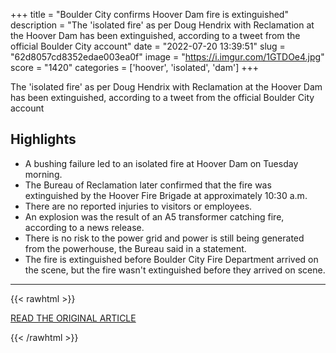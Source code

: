 +++
title = "Boulder City confirms Hoover Dam fire is extinguished"
description = "The 'isolated fire' as per Doug Hendrix with Reclamation at the Hoover Dam has been extinguished, according to a tweet from the official Boulder City account"
date = "2022-07-20 13:39:51"
slug = "62d8057cd8352edae003ea0f"
image = "https://i.imgur.com/1GTDOe4.jpg"
score = "1420"
categories = ['hoover', 'isolated', 'dam']
+++

The 'isolated fire' as per Doug Hendrix with Reclamation at the Hoover Dam has been extinguished, according to a tweet from the official Boulder City account

## Highlights

- A bushing failure led to an isolated fire at Hoover Dam on Tuesday morning.
- The Bureau of Reclamation later confirmed that the fire was extinguished by the Hoover Fire Brigade at approximately 10:30 a.m.
- There are no reported injuries to visitors or employees.
- An explosion was the result of an A5 transformer catching fire, according to a news release.
- There is no risk to the power grid and power is still being generated from the powerhouse, the Bureau said in a statement.
- The fire is extinguished before Boulder City Fire Department arrived on the scene, but the fire wasn't extinguished before they arrived on scene.

---

{{< rawhtml >}}
  <p class="article-category">
    <a target="_blank" href="https://www.ktnv.com/news/boulder-city-confirms-hoover-dam-fire-is-extinguished">READ THE ORIGINAL ARTICLE</a>
  </p>
{{< /rawhtml >}}
